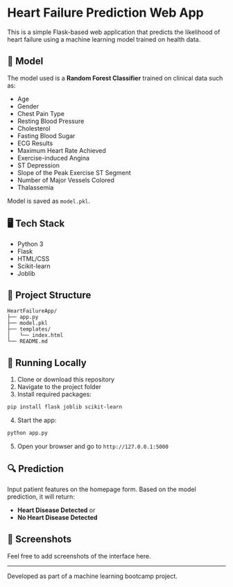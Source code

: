 # Heart Failure Prediction Web App

This is a simple Flask-based web application that predicts the likelihood of heart failure using a machine learning model trained on health data.

## 🧠 Model

The model used is a **Random Forest Classifier** trained on clinical data such as:
- Age
- Gender
- Chest Pain Type
- Resting Blood Pressure
- Cholesterol
- Fasting Blood Sugar
- ECG Results
- Maximum Heart Rate Achieved
- Exercise-induced Angina
- ST Depression
- Slope of the Peak Exercise ST Segment
- Number of Major Vessels Colored
- Thalassemia

Model is saved as `model.pkl`.

## 🖥️ Tech Stack

- Python 3
- Flask
- HTML/CSS
- Scikit-learn
- Joblib

## 📂 Project Structure

```
HeartFailureApp/
├── app.py
├── model.pkl
├── templates/
│   └── index.html
└── README.md
```

## 🚀 Running Locally

1. Clone or download this repository
2. Navigate to the project folder
3. Install required packages:

```bash
pip install flask joblib scikit-learn
```

4. Start the app:

```bash
python app.py
```

5. Open your browser and go to `http://127.0.0.1:5000`

## 🔍 Prediction

Input patient features on the homepage form. Based on the model prediction, it will return:
- **Heart Disease Detected** or
- **No Heart Disease Detected**

## 📸 Screenshots

Feel free to add screenshots of the interface here.

---

Developed as part of a machine learning bootcamp project.
